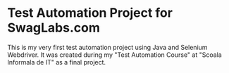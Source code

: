 # Test Automation Project for SwagLabs.com

This is my very first test automation project using Java and Selenium Webdriver. It was created during my "Test Automation Course" at "Scoala Informala de IT" as a final project.
